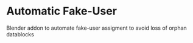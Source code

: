 # Automatic Fake-User
Blender addon to automate fake-user assigment to avoid loss of orphan datablocks

